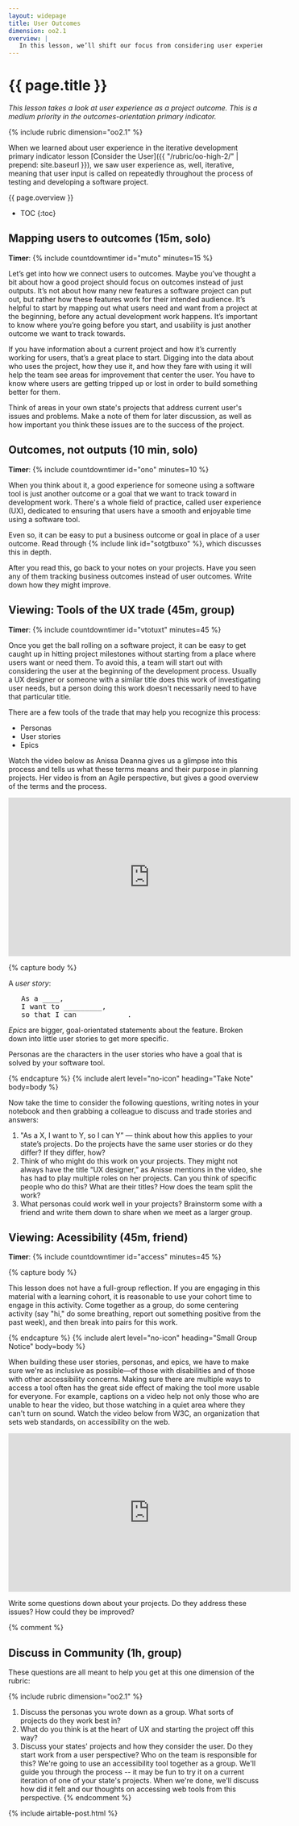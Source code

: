 ```yaml
---
layout: widepage
title: User Outcomes
dimension: oo2.1
overview: |
   In this lesson, we’ll shift our focus from considering user experience as an testing metric to considering user experience as an outcome. We’ll learn why it’s just as important to think about users at the beginning of a project as it is throughout the project’s development. We'll also discuss accessibility concerns and how to ensure that what we're building is as inclusive as possible.
---
```


# {{ page.title }}

*This lesson takes a look at user experience as a project outcome. This is a medium priority in the outcomes-orientation primary indicator.*

{% include rubric dimension="oo2.1" %}

When we learned about user experience in the iterative development primary indicator lesson [Consider the User]({{ "/rubric/oo-high-2/" | prepend: site.baseurl }}), we saw user experience as, well, iterative, meaning that user input is called on repeatedly throughout the process of testing and developing a software project. 

{{ page.overview }}

* TOC
{:toc}

## Mapping users to outcomes (15m, solo)

**Timer**: {% include countdowntimer id="muto" minutes=15 %} 

Let’s get into how we connect users to outcomes. Maybe you’ve thought a bit about how a good project should focus on outcomes instead of just outputs. It’s not about how many new features a software project can put out, but rather how these features work for their intended audience. It’s helpful to start by mapping out what users need and want from a project at the beginning, before any actual development work happens. It’s important to know where you’re going before you start, and usability is just another outcome we want to track towards.

If you have information about a current project and how it’s currently working for users, that’s a great place to start. Digging into the data about who uses the project, how they use it, and how they fare with using it will help the team see areas for improvement that center the user. You have to know where users are getting tripped up or lost in order to build something better for them.

Think of areas in your own state's projects that address current user's issues and problems. Make a note of them for later discussion, as well as how important you think these issues are to the success of the project.

## Outcomes, not outputs (10 min, solo)

**Timer**: {% include countdowntimer id="ono" minutes=10 %} 

When you think about it, a good experience for someone using a software tool is just another outcome or a goal that we want to track toward in development work. There's a whole field of practice, called user experience (UX), dedicated to ensuring that users have a smooth and enjoyable time using a software tool. 

Even so, it can be easy to put a business outcome or goal in place of a user outcome.  Read through {% include link id="sotgtbuxo" %}, which discusses this in depth. 

After you read this, go back to your notes on your projects. Have you seen any of them tracking business outcomes instead of user outcomes. Write down how they might improve.

## Viewing: Tools of the UX trade (45m, group)

**Timer**: {% include countdowntimer id="vtotuxt" minutes=45 %} 

Once you get the ball rolling on a software project, it can be easy to get caught up in hitting project milestones without starting from a place where users want or need them. To avoid this, a team will start out with considering the user at the beginning of the development process. Usually a UX designer or someone with a similar title does this work of investigating user needs, but a person doing this work doesn't necessarily need to have that particular title.

There are a few tools of the trade that may help you recognize this process:

* Personas
* User stories
* Epics

Watch the video below as Anissa Deanna gives us a glimpse into this process and tells us what these terms means and their purpose in planning projects. Her video is from an Agile perspective, but gives a good overview of the terms and the process.

<iframe width="560" height="315" src="https://www.youtube.com/embed/Fw98L-kcRpc" frameborder="0" allow="accelerometer; autoplay; clipboard-write; encrypted-media; gyroscope; picture-in-picture" allowfullscreen></iframe>

{% capture body %}
<p>
   A <i>user story</i>:
</p>

<pre>
   As a ____, 
   I want to _________, 
   so that I can ___________.  
</pre>

<p>
<i>Epics</i> are bigger, goal-orientated statements about the feature. Broken down into little user stories to get more specific.
</p>

<p>
Personas are the characters in the user stories who have a goal that is solved by your software tool.
</p>
{% endcapture %}
{% include alert level="no-icon" heading="Take Note" body=body %}

Now take the time to consider the following questions, writing notes in your notebook and then grabbing a colleague to discuss and trade stories and answers:


1. "As a X, I want to Y, so I can Y” &mdash; think about how this applies to your state’s projects. Do the projects have the same user stories or do they differ? If they differ, how? 
2. Think of who might do this work on your projects. They might not always have the title “UX designer,” as Anisse mentions in the video, she has had to play multiple roles on her projects. Can you think of specific people who do this? What are their titles? How does the team split the work?
3. What personas could work well in your projects? Brainstorm some with a friend and write them down to share when we meet as a larger group.

## Viewing: Acessibility (45m, friend)

**Timer**: {% include countdowntimer id="access" minutes=45 %} 

{% capture body %}
<p>
    This lesson does not have a full-group reflection. If you are engaging in this material with a learning cohort, it is reasonable to use your cohort time to engage in this activity. Come together as a group, do some centering activity (say "hi," do some breathing, report out something positive from the past week), and then break into pairs for this work.
</p>
{% endcapture %}
{% include alert level="no-icon" heading="Small Group Notice" body=body %}

When building these user stories, personas, and epics, we have to make sure we're as inclusive as possible&mdash;of those with disabilities and of those with other accessibility concerns. Making sure there are multiple ways to access a tool often has the great side effect of making the tool more usable for everyone. For example, captions on a video help not only those who are unable to hear the video, but those watching in a quiet area where they can't turn on sound. Watch the video below from W3C, an organization that sets web standards, on accessibility on the web.

<iframe width="560" height="315" src="https://www.youtube.com/embed/3f31oufqFSM" frameborder="0" allow="accelerometer; autoplay; clipboard-write; encrypted-media; gyroscope; picture-in-picture" allowfullscreen></iframe>

Write some questions down about your projects. Do they address these issues? How could they be improved?

{% comment %}
<!-- FIXME: Is there a full group conversation, or not? -->

## Discuss in Community (1h, group)

These questions are all meant to help you get at this one dimension of the rubric:

{% include rubric dimension="oo2.1" %}

1. Discuss the personas you wrote down as a group. What sorts of projects do they work best in?
2. What do you think is at the heart of UX and starting the project off this way?
3. Discuss your states' projects and how they consider the user. Do they start work from a user perspective? Who on the team is responsible for this?
We're going to use an accessibility tool together as a group. We'll guide you through the process -- it may be fun to try it on a current iteration of one of your state's projects. When we're done, we'll discuss how did it felt and our thoughts on accessing web tools from this perspective.
{% endcomment %}

{% include airtable-post.html %}
